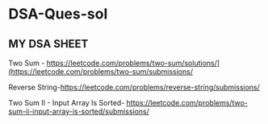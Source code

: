# DSA-Ques-sol
## MY DSA SHEET
Two Sum - https://leetcode.com/problems/two-sum/solutions/](https://leetcode.com/problems/two-sum/submissions/

Reverse String-https://leetcode.com/problems/reverse-string/submissions/

Two Sum II - Input Array Is Sorted- https://leetcode.com/problems/two-sum-ii-input-array-is-sorted/submissions/
